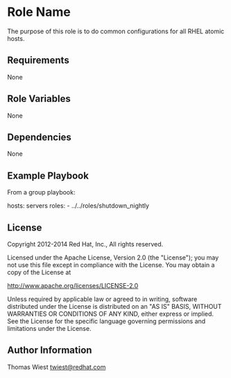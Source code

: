 Role Name
========

The purpose of this role is to do common configurations for all RHEL atomic hosts.


Requirements
------------

None


Role Variables
--------------

None


Dependencies
------------

None


Example Playbook
-------------------------

From a group playbook:

  hosts: servers
  roles:
    - ../../roles/shutdown_nightly


License
-------

Copyright 2012-2014 Red Hat, Inc., All rights reserved.

Licensed under the Apache License, Version 2.0 (the "License");
you may not use this file except in compliance with the License.
You may obtain a copy of the License at

   http://www.apache.org/licenses/LICENSE-2.0

Unless required by applicable law or agreed to in writing, software
distributed under the License is distributed on an "AS IS" BASIS,
WITHOUT WARRANTIES OR CONDITIONS OF ANY KIND, either express or implied.
See the License for the specific language governing permissions and
limitations under the License.


Author Information
------------------

Thomas Wiest <twiest@redhat.com>
